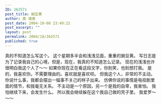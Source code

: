 ```yaml
---
ID: 262571
post_title: 豌豆黄
author: 南 靖男
post_date: 2004-10-08 23:49:22
post_excerpt: ""
layout: post
permalink: 2004/10/262571
published: true
---
```

真的不知道怎么写这个。
这个星期多半会和浅浅见面，重重的豌豆黄。
写日志是为了记录我自己的心境，但是，现在，我真的不知道怎么记录。
现在的浅浅也许很明白我这个人了～～
如果你现在正在看这段文字，你别笑，也别想打我。
是的，我喜欢你。不需要理由的。喜欢就是喜欢呗。
但我这个人，非常的不主动。你说什么事，我都会摆出一幅事不关己的样子出来。
仿佛你说的事情是电视剧里面的情节，和我毫无关系。
不主动是一个原因，另一个是我的自卑，我害怕。
我怕继续下来，会发生什么。
所以我会继续躲在这个我自己做的壳子里。
我爱罗～～～